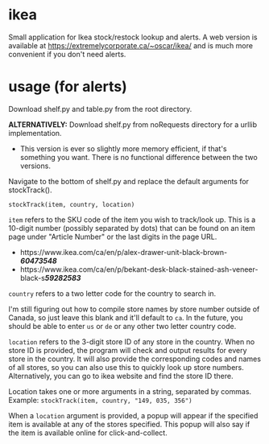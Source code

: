 # ikea
Small application for Ikea stock/restock lookup and alerts. A web version is available at https://extremelycorporate.ca/~oscar/ikea/ and is much more convenient if you don't need alerts.

# usage (for alerts)
Download shelf.py and table.py from the root directory.

**ALTERNATIVELY:** Download shelf.py from noRequests directory for a urllib implementation.
- This version is ever so slightly more memory efficient, if that's something you want. There is no functional difference between the two versions.

Navigate to the bottom of shelf.py and replace the default arguments for stockTrack().

```stockTrack(item, country, location)```

```item``` refers to the SKU code of the item you wish to track/look up. This is a 10-digit number (possibly separated by dots) that can be found on an item page under "Article Number" or the last digits in the page URL.
- https://<span>www<span>.ikea.<span>com/ca/en/p/alex-drawer-unit-black-brown-***60473548***
- https://<span>www<span>.ikea.<span>com/ca/en/p/bekant-desk-black-stained-ash-veneer-black-s***59282583***
  
```country``` refers to a two letter code for the country to search in. 
  
I'm still figuring out how to compile store names by store number outside of Canada, so just leave this blank and it'll default to ```ca```. In the future, you should be able to enter ```us``` or ```de``` or any other two letter country code.
  
```location``` refers to the 3-digit store ID of any store in the country. When no store ID is provided, the program will check and output results for every store in the country. It will also provide the corresponding codes and names of all stores, so you can also use this to quickly look up store numbers. Alternatively, you can go to ikea website and find the store ID there.
  
Location takes one or more arguments in a string, separated by commas. Example: ```stockTrack(item, country, "149, 035, 356")```

When a ```location``` argument is provided, a popup will appear if the specified item is available at any of the stores specified. This popup will also say if the item is available online for click-and-collect.
